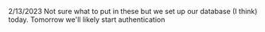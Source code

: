 2/13/2023
Not sure what to put in these but we set up our database (I think) today. Tomorrow we'll likely start authentication
